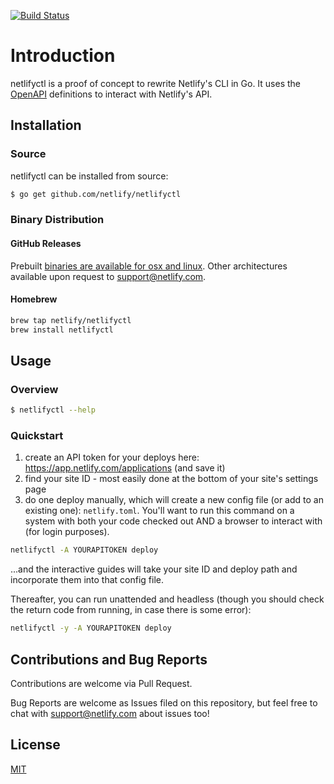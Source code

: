 [![Build Status](https://travis-ci.org/netlify/netlifyctl.svg?branch=master)](https://travis-ci.org/netlify/netlifyctl)
# Introduction

netlifyctl is a proof of concept to rewrite Netlify's CLI in Go.
It uses the [OpenAPI](https://github.com/netlify/open-api) definitions
to interact with Netlify's API.


## Installation

### Source

netlifyctl can be installed from source:

```sh
$ go get github.com/netlify/netlifyctl
```

### Binary Distribution

#### GitHub Releases

Prebuilt [binaries are available for osx and linux](https://github.com/netlify/netlifyctl/releases). Other architectures available upon request to support@netlify.com.

#### Homebrew

```sh
brew tap netlify/netlifyctl
brew install netlifyctl
```

## Usage

### Overview

```sh
$ netlifyctl --help
```

### Quickstart

1. create an API token for your deploys here: https://app.netlify.com/applications (and save it)
2. find your site ID - most easily done at the bottom of your site's settings page
3. do one deploy manually, which will create a new config file (or add to an existing one): `netlify.toml`. You'll want to run this command on a system with both your code checked out AND a browser to interact with (for login purposes).

```sh
netlifyctl -A YOURAPITOKEN deploy
```

...and the interactive guides will take your site ID and deploy path and incorporate them into that config file.

Thereafter, you can run unattended and headless (though you should check the return code from running, in case there is some error):

```sh
netlifyctl -y -A YOURAPITOKEN deploy
```



## Contributions and Bug Reports

Contributions are welcome via Pull Request.

Bug Reports are welcome as Issues filed on this repository, but feel free to chat with support@netlify.com about issues too!


## License

[MIT](LICENSE)

